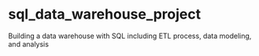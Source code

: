 # sql_data_warehouse_project
Building a data warehouse with SQL including ETL process, data modeling, and analysis
